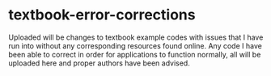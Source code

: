 # textbook-error-corrections

Uploaded will be changes to textbook example codes with issues that I have run into 
without any corresponding resources found online. Any code I have been able to correct
in order for applications to function normally, all will be uploaded here and proper 
authors have been advised.
